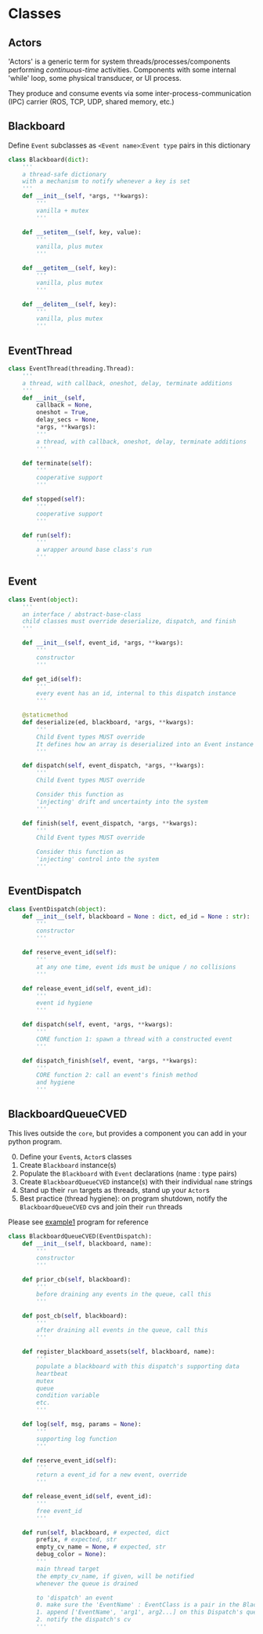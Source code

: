 # Classes

## Actors

'Actors' is a generic term for system threads/processes/components performing *continuous-time* activities. Components with some internal 'while' loop, some physical transducer, or UI process.

They produce and consume events via some inter-process-communication (IPC) carrier (ROS, TCP, UDP, shared memory, etc.)

## Blackboard

Define `Event` subclasses as `<Event name>`:`Event type` pairs in this dictionary

```python
class Blackboard(dict):
	'''
	a thread-safe dictionary
	with a mechanism to notify whenever a key is set
	'''
 	def __init__(self, *args, **kwargs):
 		'''
 		vanilla + mutex
 		'''

 	def __setitem__(self, key, value):
 		'''
 		vanilla, plus mutex
 		'''

    def __getitem__(self, key):
        '''
        vanilla, plus mutex
        '''

    def __delitem__(self, key):
        '''
        vanilla, plus mutex
        '''
```

## EventThread

```python
class EventThread(threading.Thread):
    '''
    a thread, with callback, oneshot, delay, terminate additions
    '''
    def __init__(self,
        callback = None,
        oneshot = True,
        delay_secs = None,
        *args, **kwargs):
        '''
        a thread, with callback, oneshot, delay, terminate additions
        '''

    def terminate(self):
        '''
        cooperative support
        '''

    def stopped(self):
        '''
        cooperative support
        '''

    def run(self):
        '''
        a wrapper around base class's run
        '''
```

## Event

```python
class Event(object):
    '''
    an interface / abstract-base-class
    child classes must override deserialize, dispatch, and finish
    '''

    def __init__(self, event_id, *args, **kwargs):
        '''
        constructor
        '''

    def get_id(self):
        '''
        every event has an id, internal to this dispatch instance
        '''

    @staticmethod
    def deserialize(ed, blackboard, *args, **kwargs):
        '''
        Child Event types MUST override
        It defines how an array is deserialized into an Event instance
        '''

    def dispatch(self, event_dispatch, *args, **kwargs):
        '''
        Child Event types MUST override

        Consider this function as
        'injecting' drift and uncertainty into the system
        '''

    def finish(self, event_dispatch, *args, **kwargs):
        '''
        Child Event types MUST override

        Consider this function as
        'injecting' control into the system
        '''
```

## EventDispatch

```python
class EventDispatch(object):
    def __init__(self, blackboard = None : dict, ed_id = None : str):
        '''
        constructor
        '''

    def reserve_event_id(self):
        '''
        at any one time, event ids must be unique / no collisions
        '''

    def release_event_id(self, event_id):
        '''
        event id hygiene
        '''

    def dispatch(self, event, *args, **kwargs):
        '''
        CORE function 1: spawn a thread with a constructed event
        '''

    def dispatch_finish(self, event, *args, **kwargs):
        '''
        CORE function 2: call an event's finish method
        and hygiene
        '''
```

## BlackboardQueueCVED

This lives outside the `core`, but provides a component you can add in your python program.

0. Define your `Event`s, `Actor`s classes
1. Create `Blackboard` instance(s)
2. Populate the `Blackboard` with `Event` declarations (name : type pairs)
3. Create `BlackboardQueueCVED` instance(s) with their individual `name` strings
4. Stand up their `run` targets as threads, stand up your `Actor`s
5. Best practice (thread hygiene): on program shutdown, notify the `BlackboardQueueCVED` cvs and join their `run` threads

Please see <a href="https://github.com/cyan-at/eventdispatch/blob/main/python3/eventdispatch/example1.py" target="_blank">example1</a> program for reference

```python
class BlackboardQueueCVED(EventDispatch):
    def __init__(self, blackboard, name):
        '''
        constructor
        '''

    def prior_cb(self, blackboard):
        '''
        before draining any events in the queue, call this
        '''

    def post_cb(self, blackboard):
        '''
        after draining all events in the queue, call this
        '''

    def register_blackboard_assets(self, blackboard, name):
        '''
        populate a blackboard with this dispatch's supporting data
        heartbeat
        mutex
        queue
        condition variable
        etc.
        '''

    def log(self, msg, params = None):
        '''
        supporting log function
        '''

    def reserve_event_id(self):
        '''
        return a event_id for a new event, override
        '''

    def release_event_id(self, event_id):
        '''
        free event_id
        '''

    def run(self, blackboard, # expected, dict
        prefix, # expected, str
        empty_cv_name = None, # expected, str
        debug_color = None):
        '''
        main thread target
        the empty_cv_name, if given, will be notified
        whenever the queue is drained

        to 'dispatch' an event
        0. make sure the 'EventName' : EventClass is a pair in the Blackboard
        1. append ['EventName', 'arg1', arg2...] on this Dispatch's queue
        2. notify the dispatch's cv
        '''
``` 